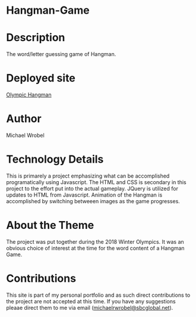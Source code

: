 # Hangman-Game

# Description

The word/letter guessing game of Hangman.

# Deployed site
[Olympic Hangman](https://michaelwrobelpersonal.github.io/Hangman-Game/)

# Author
Michael Wrobel

# Technology Details

This is primarely a project emphasizing what can be accomplished programatically using Javascript.  The HTML and CSS is secondary in this project to the effort put into the actual gameplay.  JQuery is utilized for updates to HTML from Javascript.  Animation of the Hangman is accomplished by switching betweeen images as the game progresses.

# About the Theme

The project was put together during the 2018 Winter Olympics.  It was an obvious choice of interest at the time for the word content of a Hangman Game.  

# Contributions

This site is part of my personal portfolio and as such direct contributions to the project are not accepted at this time.  If you have any suggestions pleaae direct them to me via email (michaelrwrobel@sbcglobal.net).
